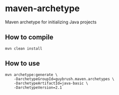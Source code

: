 # maven-archetype
Maven archetype for initializing Java projects

## How to compile

    mvn clean install

## How to use

    mvn archetype:generate \
        -DarchetypeGroupId=guybrush.maven.archetypes \
        -DarchetypeArtifactId=java-basic \
        -DarchetypeVersion=2.1
